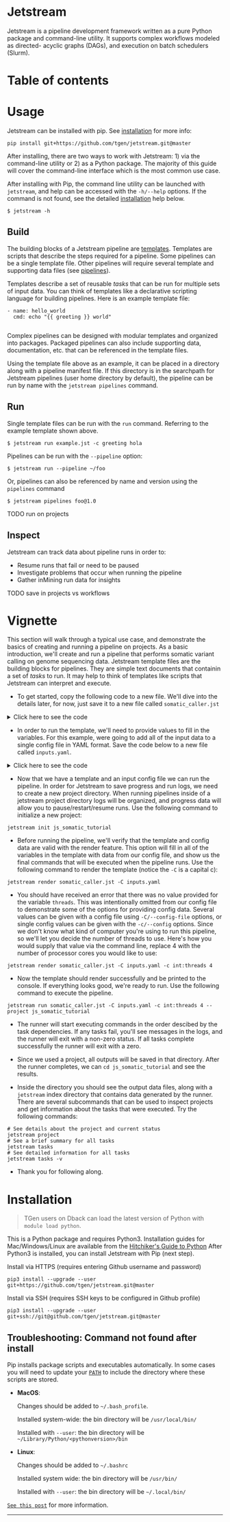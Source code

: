 # Jetstream

Jetstream is a pipeline development framework written as a pure Python package 
and command-line utility. It supports complex workflows modeled as directed-
acyclic graphs (DAGs), and execution on batch schedulers (Slurm).


# Table of contents


# Usage

Jetstream can be installed with pip. See [installation](#installation) for more
info:

```shell
pip install git+https://github.com/tgen/jetstream.git@master
```

After installing, there are two ways to work with Jetstream: 1) via the 
command-line utility or 2) as a Python package. The majority of this guide 
will cover the command-line interface which is the most common use case. 

After installing with Pip, the command line utility can be launched with
`jetstream`, and help can be accessed with the `-h/--help` options. If 
the command is not found, see the detailed [installation](#installation) 
help below.

```shell
$ jetstream -h
```

## Build

The building blocks of a Jetstream pipeline are [templates](docs/templates.md). 
Templates are scripts that describe the steps required for a pipeline. Some
pipelines can be a single template file. Other pipelines will require several 
template and supporting data files (see [pipelines](docs/pipelines.md)). 

Templates describe a set of reusable _tasks_ that can be run for multiple sets 
of input data. You can think of templates like a declarative scripting language 
for building pipelines. Here is an example template file:

```
- name: hello_world
  cmd: echo "{{ greeting }} world"
  
```

Complex pipelines can be designed with modular templates and organized into
packages. Packaged pipelines can also include supporting data, documentation, 
etc. that can be referenced in the template files.

Using the template file above as an example, it can be placed in a directory
along with a pipeline manifest file. If this directory is in the searchpath
for Jetstream pipelines (user home directory by default), the pipeline can 
be run by name with the `jetstream pipelines` command.


## Run

Single template files can be run with the `run` command. Referring to the 
example template shown above.

```
$ jetstream run example.jst -c greeting hola
```


Pipelines can be run with the `--pipeline` option:

```
$ jetstream run --pipeline ~/foo
```

Or, pipelines can also be referenced by name and version using the `pipelines` 
command

```
$ jetstream pipelines foo@1.0
```

TODO run on projects

## Inspect

Jetstream can track data about pipeline runs in order to:

- Resume runs that fail or need to be paused
- Investigate problems that occur when running the pipeline
- Gather inMining run data for insights

TODO save in projects vs workflows



# Vignette

This section will walk through a typical use case, and demonstrate the basics of
creating and running a pipeline on projects. As a basic introduction, we'll
create and run a pipeline that performs somatic variant calling on genome
sequencing data. Jetstream template files are the building blocks for pipelines.
They are simple text documents that containin a set of _tasks_ to run. It may
help to think of templates like scripts that Jetstream can interpret and
execute. 

* To get started, copy the following code to a new file. We'll dive into the 
details later, for now, just save it to a new file called `somatic_caller.jst`

<details>
<summary>Click here to see the code</summary>

```yaml
# Simple template for calling somatic variants from fastqs for matched 
# tumor/normal pairs
{% set tumor_bam %}{{ tumor.name }}.bam{% endset %}
{% set normal_bam %}{{ normal.nam }}.bam{% endset %}
{% set tumor_rg %}@RG\\tID:{{ tumor.name }}\\tSM:{{ tumor.name }}{% endset %}
{% set normal_rg %}@RG\\tID:{{ normal.name }}\\tSM:{{ normal.name }}{% endset %}

- name: align_tumor
  cmd: |
     set -ue

     # Align fastqs with bwa, sort with samtools
     bwa mem \
       -t {{ threads }} \
       -R "{{ tumor_rg }}" \
       "{{ bwa_index }}" \
       "{{ tumor.r1fq }}" \
       "{{ tumor.r2fq }}" |\
       samtools sort \
         -O BAM \
         -@ {{ threads }} \
         - \
         -o "{{ tumor.name }}.bam"

      # Generate an index with samtools
      samtools index \
        -@ {{ threads }} \
        "{{ tumor.name }}.bam"


- name: align_normal
  cmd: |
     set -ue

     # Align fastqs with bwa, sort with samtools
     bwa mem \
       -t {{ threads }} \
       -R "{{ normal_rg }}" \
       "{{ bwa_index }}" \
       "{{ normal.r1fq }}" \
       "{{ normal.r2fq }}" |\
       samtools sort \
         -O BAM \
         -@ {{ threads }} \
         - \
         -o "{{ normal.name }}.bam"

      # Generate an index with samtools
      samtools index \
        -@ {{ threads }} \
        "{{ normal.name }}.bam"


- name: call_somatic_variants
  cmd: | 
    set -ue

    gatk Mutect2 \
      --reference "{{ reference_fasta }}" \
      --input "{{ tumor_bam }}" \
      --input "{{ normal_bam }}" \
      --tumor-sample "{{ tumor.name }}" \
      --normal-sample "{{ normal.name }}" \
      --output "{{ vcf_path }}"

```
</details>

* In order to run the template, we'll need to provide values to fill in 
the variables. For this example, were going to add all of the input data
to a single config file in YAML format. Save the code below to a new file
called `inputs.yaml`.

<details>
<summary>Click here to see the code</summary>

TODO: These values should be filled in with `${JETSTREAM_TUTORIAL}/<filename>..` 
but first we need to create a tutorial dataset and upload to some public place

```yaml
tumor:
    name: 
    r1fq:
    r2fq:
normal:
    name:
    r1fq:
    r2fq:
bwa_index:
reference_fasta:
```
</details>

* Now that we have a template and an input config file we can run the
pipeline. In order for Jetstream to save progress and run logs, we need to
create a new project directory. When running pipelines inside of a jetstream
project directory logs will be organized, and progress data will allow you to
pause/restart/resume runs. Use the following command to initialize a new
project:

```shell
jetstream init js_somatic_tutorial
```

* Before running the pipeline, we'll verify that the template and config data
are valid with the render feature. This option will fill in all of the
variables in the template with data from our config file, and show us the
final commands that  will be executed when the pipeline runs. Use the
following command to render the template (notice the `-C` is a capital c):

```shell
jetstream render somatic_caller.jst -C inputs.yaml
```

* You should have received an error that there was no value provided for the 
variable `threads`. This was intentionally omitted from our config file to 
demonstrate some of the options for providing config data. Several values can
be given with a config file using `-C/--config-file` options, or single config
values can be given with the `-c/--config` options. Since we don't know what
kind of  computer you're using to run this pipeline, so we'll let you decide
the number of threads to use. Here's how you would supply that value via the
command line,  replace 4 with the number of processor cores you would like to
use:

```shell
jetstream render somatic_caller.jst -C inputs.yaml -c int:threads 4
```

* Now the template should render successfully and be printed to the console.
If everything looks good, we're ready to run. Use the following command to 
execute the pipeline.

```shell
jetstream run somatic_caller.jst -C inputs.yaml -c int:threads 4 --project js_somatic_tutorial
```

* The runner will start executing commands in the order descibed by the task
dependencies. If any tasks fail, you'll see messages in the logs, and the 
runner will exit with a non-zero status. If all tasks complete successfully
the runner will exit with a zero.

* Since we used a project, all outputs will be saved in that directory. 
After the runner completes, we can `cd js_somatic_tutorial` and see the results.

* Inside the directory you should see the output data files, along with a 
`jetstream` index directory that contains data generated by the runner. There
are  several subcommands that can be used to inspect projects and get
information about the tasks that were executed. Try the following commands:

```
# See details about the project and current status
jetstream project
# See a brief summary for all tasks 
jetstream tasks
# See detailed information for all tasks
jetstream tasks -v
```

* Thank you for following along.

# Installation

> TGen users on Dback can load the latest version of Python with 
  `module load python`.

This is a Python package and requires Python3. Installation guides for 
Mac/Windows/Linux are available from the 
[Hitchiker's Guide to Python][install_help] After Python3 is installed, you can 
install Jetstream with Pip (next step).


Install via HTTPS (requires entering Github username and password)

```shell
pip3 install --upgrade --user git+https://github.com/tgen/jetstream.git@master
```

Install via SSH (requires SSH keys to be configured in Github profile)

```shell
pip3 install --upgrade --user git+ssh://git@github.com/tgen/jetstream.git@master
```

## Troubleshooting: Command not found after install

Pip installs package scripts and executables automatically. In some
cases you will need to update your [`PATH`][PATH] to include the directory 
where these scripts are stored.

- **MacOS**:

    Changes should be added to ``~/.bash_profile``.

    Installed system-wide: the bin directory will be ``/usr/local/bin/``

    Installed with ``--user``: the bin directory will be
    ``~/Library/Python/<pythonversion>/bin``

- **Linux**:

    Changes should be added to ``~/.bashrc``

    Installed system wide: the bin directory will be ``/usr/bin/``

    Installed with ``--user``: the bin directory will be ``~/.local/bin/``

[`See this post`][path_help] for more information.


---

[PATH]: http://www.linfo.org/path_env_var.html
[install_help]: http://docs.python-guide.org/en/latest/starting/installation/
[path_help]: https://stackoverflow.com/questions/35898734/pip-installs-packages-successfully-but-executables-not-found-from-command-line
